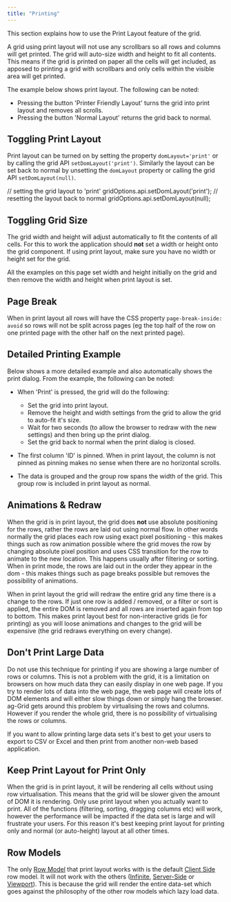 ```yaml
---
title: "Printing"
---
```


This section explains how to use the Print Layout feature of the grid.

A grid using print layout will not use any scrollbars so all rows and columns will get printed. The grid will auto-size width and height to fit all contents. This means if the grid is printed on paper all the cells will get included, as apposed to printing a grid with scrollbars and only cells within the visible area will get printed.


The example below shows print layout. The following can be noted:

- Pressing the button 'Printer Friendly Layout' turns the grid into print layout and removes all scrolls.
- Pressing the button 'Normal Layout' returns the grid back to normal.

<grid-example title='For Print Simple' name='for-print-simple' type='generated'></grid-example>

## Toggling Print Layout

Print layout can be turned on by setting the property `domLayout='print'` or by calling the grid API `setDomLayout('print')`. Similarly the layout can be set back to normal by unsetting the `domLayout` property or calling the grid API `setDomLayout(null)`.

<snippet>
// setting the grid layout to 'print'
gridOptions.api.setDomLayout('print');
// resetting the layout back to normal
gridOptions.api.setDomLayout(null);
</snippet>

## Toggling Grid Size


The grid width and height will adjust automatically to fit the contents of all cells. For this to work the application should **not** set a width or height onto the grid component. If using print layout, make sure you have no width or height set for the grid.

All the examples on this page set width and height initially on the grid and then remove the width and height when print layout is set.

## Page Break

When in print layout all rows will have the CSS property `page-break-inside: avoid` so rows will not be split across pages (eg the top half of the row on one printed page with the other half on the next printed page).

## Detailed Printing Example

Below shows a more detailed example and also automatically shows the print dialog. From the example, the following can be noted:

- When 'Print' is pressed, the grid will do the following:
    - Set the grid into print layout.
    - Remove the height and width settings from the grid to allow the grid to auto-fit it's size.
    - Wait for two seconds (to allow the browser to redraw with the new settings) and then bring up the print dialog.
    - Set the grid back to normal when the print dialog is closed.

- The first column 'ID' is pinned. When in print layout, the column is not pinned as pinning makes no sense when there are no horizontal scrolls.

- The data is grouped and the group row spans the width of the grid. This group row is included in print layout as normal.

<grid-example title='For Print Complex' name='for-print-complex' type='generated' options='{ "enterprise": true, "modules": ["clientside", "rowgrouping"] }'></grid-example>

## Animations & Redraw

When the grid is in print layout, the grid does **not** use absolute positioning for the rows, rather the rows are laid out using normal flow. In other words normally the grid places each row using exact pixel positioning - this makes things such as row animation possible where the grid moves the row by changing absolute pixel position and uses CSS transition for the row to animate to the new location. This happens usually after filtering or sorting. When in print mode, the rows are laid out in the order they appear in the dom - this makes things such as page breaks possible but removes the possibility of animations.

When in print layout the grid will redraw the entire grid any time there is a change to the rows. If just one row is added / removed, or a filter or sort is applied, the entire DOM is removed and all rows are inserted again from top to bottom. This makes print layout best for non-interactive grids (ie for printing) as you will loose animations and changes to the grid will be expensive (the grid redraws everything on every change).

## Don't Print Large Data

Do not use this technique for printing if you are showing a large number of rows or columns. This is not a problem with the grid, it is a limitation on browsers on how much data they can easily display in one web page. If you try to render lots of data into the web page, the web page will create lots of DOM elements and will either slow things down or simply hang the browser. ag-Grid gets around this problem by virtualising the rows and columns. However if you render the whole grid, there is no possibility of virtualising the rows or columns.

If you want to allow printing large data sets it's best to get your users to export to CSV or Excel and then print from another non-web based application.

## Keep Print Layout for Print Only

When the grid is in print layout, it will be rendering all cells without using row virtualisation. This means that the grid will be slower given the amount of DOM it is rendering. Only use print layout when you actually want to print. All of the functions (filtering, sorting, dragging columns etc) will work, however the performance will be impacted if the data set is large and will frustrate your users. For this reason it's best keeping print layout for printing only and normal (or auto-height) layout at all other times.

## Row Models

The only [Row Model](../row-models/) that print layout works with is the default [Client Side](../client-side-model/) row model. It will not work with the others ([Infinite](../infinite-scrolling/), [Server-Side](../server-side-model/) or [Viewport](../viewport/)). This is because the grid will render the entire data-set which goes against the philosophy of the other row models which lazy load data.


